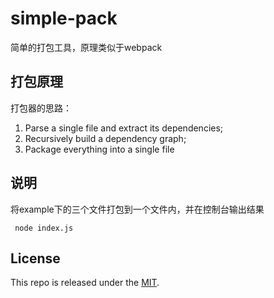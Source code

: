 
# simple-pack
简单的打包工具，原理类似于webpack

## 打包原理

打包器的思路：
1. Parse a single file and extract its dependencies;
2. Recursively build a dependency graph;
3. Package everything into a single file

## 说明

将example下的三个文件打包到一个文件内，并在控制台输出结果
```
 node index.js
```


## License
This repo is released under the [MIT](https://opensource.org/licenses/MIT).
